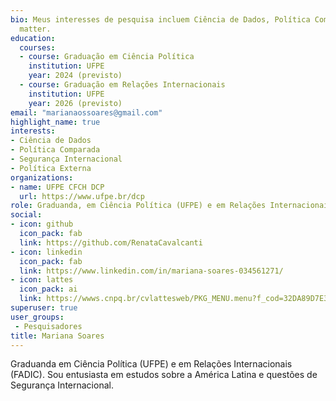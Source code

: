 ```yaml
---
bio: Meus interesses de pesquisa incluem Ciência de Dados, Política Comparada, Segurança Internacional e Política Externa
  matter.
education:
  courses:
  - course: Graduação em Ciência Política
    institution: UFPE
    year: 2024 (previsto)
  - course: Graduação em Relações Internacionais 
    institution: UFPE
    year: 2026 (previsto)
email: "marianaossoares@gmail.com"
highlight_name: true
interests: 
- Ciência de Dados
- Política Comparada
- Segurança Internacional
- Política Externa
organizations:
- name: UFPE CFCH DCP
  url: https://www.ufpe.br/dcp
role: Graduanda, em Ciência Política (UFPE) e em Relações Internacionais (FADIC)
social:
- icon: github
  icon_pack: fab
  link: https://github.com/RenataCavalcanti
- icon: linkedin
  icon_pack: fab
  link: https://www.linkedin.com/in/mariana-soares-034561271/
- icon: lattes
  icon_pack: ai
  link: https://wwws.cnpq.br/cvlattesweb/PKG_MENU.menu?f_cod=32DA89D7E33DB00ABF45428E5B34DDB9#
superuser: true
user_groups:
 - Pesquisadores
title: Mariana Soares
---
```


Graduanda em Ciência Política (UFPE) e em Relações Internacionais (FADIC). Sou entusiasta em estudos sobre a América Latina e questões de Segurança Internacional. 

